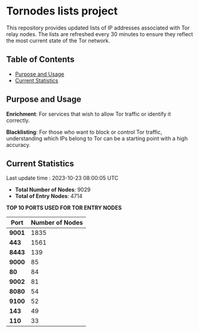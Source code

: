 # Tornodes lists project

This repository provides updated lists of IP addresses associated with Tor relay nodes. The lists are refreshed every 30 minutes to ensure they reflect the most current state of the Tor network.

## Table of Contents

- [Purpose and Usage](#purpose-and-usage)
- [Current Statistics](#current-statistics)


## Purpose and Usage

**Enrichment**: For services that wish to allow Tor traffic or identify it correctly.

**Blacklisting**: For those who want to block or control Tor traffic, understanding which IPs belong to Tor can be a starting point with a high accuracy.

## Current Statistics

Last update time : 2023-10-23 08:00:05 UTC

- **Total Number of Nodes**: 9029
- **Total of Entry Nodes**: 4714

**TOP 10 PORTS USED FOR TOR ENTRY NODES**

| **Port** | **Number of Nodes** |
|------|-----------------|
| **9001**   | 1835  |
| **443**   | 1561  |
| **8443**   | 139  |
| **9000**   | 85  |
| **80**   | 84  |
| **9002**   | 81  |
| **8080**   | 54  |
| **9100**   | 52  |
| **143**   | 49  |
| **110**   | 33  |

